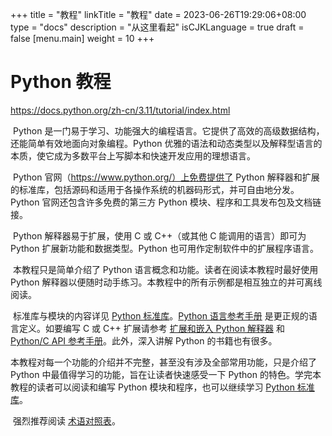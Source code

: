 +++
title = "教程"
linkTitle = "教程"
date = 2023-06-26T19:29:06+08:00
type = "docs"
description = "从这里看起"
isCJKLanguage = true
draft = false
[menu.main]
    weight = 10
+++

# Python 教程

https://docs.python.org/zh-cn/3.11/tutorial/index.html

​	Python 是一门易于学习、功能强大的编程语言。它提供了高效的高级数据结构，还能简单有效地面向对象编程。Python 优雅的语法和动态类型以及解释型语言的本质，使它成为多数平台上写脚本和快速开发应用的理想语言。

​	Python 官网（https://www.python.org/）上免费提供了 Python 解释器和扩展的标准库，包括源码和适用于各操作系统的机器码形式，并可自由地分发。Python 官网还包含许多免费的第三方 Python 模块、程序和工具发布包及文档链接。

​	Python 解释器易于扩展，使用 C 或 C++（或其他 C 能调用的语言）即可为 Python 扩展新功能和数据类型。Python 也可用作定制软件中的扩展程序语言。

​	本教程只是简单介绍了 Python 语言概念和功能。读者在阅读本教程时最好使用 Python 解释器以便随时动手练习。本教程中的所有示例都是相互独立的并可离线阅读。

​	标准库与模块的内容详见 [Python 标准库](https://docs.python.org/zh-cn/3.11/library/index.html#library-index)。[Python 语言参考手册](https://docs.python.org/zh-cn/3.11/reference/index.html#reference-index) 是更正规的语言定义。如要编写 C 或 C++ 扩展请参考 [扩展和嵌入 Python 解释器](https://docs.python.org/zh-cn/3.11/extending/index.html#extending-index) 和 [Python/C API 参考手册](https://docs.python.org/zh-cn/3.11/c-api/index.html#c-api-index)。此外，深入讲解 Python 的书籍也有很多。

​	本教程对每一个功能的介绍并不完整，甚至没有涉及全部常用功能，只是介绍了 Python 中最值得学习的功能，旨在让读者快速感受一下 Python 的特色。学完本教程的读者可以阅读和编写 Python 模块和程序，也可以继续学习 [Python 标准库](https://docs.python.org/zh-cn/3.11/library/index.html#library-index)。

​	强烈推荐阅读 [术语对照表](https://docs.python.org/zh-cn/3.11/glossary.html#glossary)。